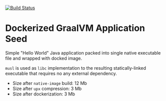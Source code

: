[![Build Status](https://github.com/edwgiz/graalvm-helloworld/workflows/CI%20with%20Maven%20and%20Docker/badge.svg?branch=master)](https://github.com/edwgiz/graalvm-helloworld/actions?query=workflow%3ACI%20with%20Maven%20and%20Docker)

# Dockerized GraalVM Application Seed

Simple "Hello World" Java application packed into single
native executable file and wrapped with docked image.

`musl` is used as `libc` implementation to the resulting
statically-linked executable that requires no any external
dependency.

* Size after `native-image` build: 12 Mb
* Size after `upx` compression: 3 Mb
* Size after dockerization: 3 Mb